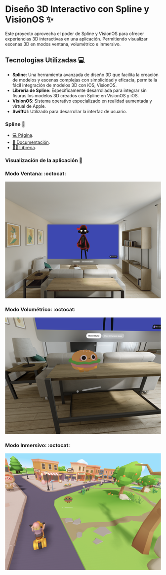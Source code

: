 # Diseño 3D Interactivo con Spline y VisionOS :sparkles:

Este proyecto aprovecha el poder de Spline y VisionOS para ofrecer experiencias 3D interactivas en una aplicación. Permitiendo visualizar escenas 3D en modos ventana, volumétrico e inmersivo.

## Tecnologías Utilizadas :computer:

- **Spline**: Una herramienta avanzada de diseño 3D que facilita la creación de modelos y escenas complejas con simplicidad y eficacia, permite la fácil integración de modelos 3D con iOS, VisionOS.
- **Librería de Spline**: Específicamente desarrollada para integrar sin fisuras los modelos 3D creados con Spline en VisionOS y iOS.
- **VisionOS**: Sistema operativo especializado en realidad aumentada y virtual de Apple.
- **SwiftUI**: Utilizado para desarrollar la interfaz de usuario.

### Spline :art:

* [:computer: Página](https://spline.design/).
* [:memo: Documentación](https://docs.spline.design/).
* [:man_technologist: Librería](https://github.com/splinetool/spline-ios).

### Visualización de la aplicación :iphone:
### Modo Ventana: :octocat:
![App Pantallas](https://github.com/YelkoLoncaM5/Spline-VisionOS-SwiftUI/blob/main/Imagenes/Ventana.png)
### Modo Volumétrico: :octocat:
![App Pantallas](https://github.com/YelkoLoncaM5/Spline-VisionOS-SwiftUI/blob/main/Imagenes/Volumen.png)
### Modo Inmersivo: :octocat:
![App Pantallas](https://github.com/YelkoLoncaM5/Spline-VisionOS-SwiftUI/blob/main/Imagenes/Inmersivo.png)
